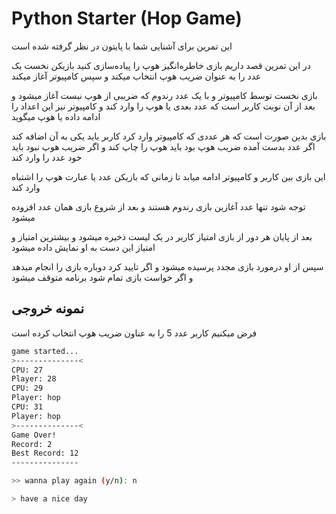 # Python Starter (Hop Game)

این تمرین برای آشنایی شما با پایتون در نظر گرفته شده است

در این تمرین قصد داریم بازی خاطره‌انگیز هوپ را پیاده‌سازی کنید
بازیکن نخست یک عدد را به عنوان ضریب هوپ انتخاب میکند و سپس کامپیوتر آغاز میکند

بازی نخست توسط کامپیوتر و با یک عدد رندوم که ضریبی از هوپ نیست آغاز میشود و بعد از آن نوبت کاربر است که عدد بعدی یا هوپ را وارد کند و کامپیوتر نیز این اعداد را ادامه داده یا هوپ میگوید

بازی بدین صورت است که هر عددی که کامپیوتر وارد کرد کاربر باید یکی به آن اضافه کند اگر عدد بدست آمده ضریب هوپ بود باید هوپ را چاپ کند و اگر ضریب هوپ نبود باید خود عدد را وارد کند

این بازی بین کاربر و کامپیوتر ادامه میابد تا زمانی که بازیکن عدد یا عبارت هوپ را اشتباه وارد کند

توجه شود تنها عدد آغازین بازی رندوم هستند و بعد از شروع بازی همان عدد افزوده میشود

بعد از پایان هر دور از بازی امتیاز کاربر در یک لیست ذخیره میشود و بیشترین امتیاز و امتیاز این دست به او نمایش داده میشود

سپس از او درمورد بازی مجدد پرسیده میشود و اگر تایید کرد دوباره بازی را انجام میدهد و اگر خواست بازی تمام شود برنامه متوقف میشود
## نمونه خروجی

فرض میکنیم کاربر عدد 5 را به عناون ضریب هوپ انتخاب کرده است 

```bash
game started...
>--------------<
CPU: 27
Player: 28
CPU: 29
Player: hop
CPU: 31
Player: hop
>--------------<
Game Over!
Record: 2
Best Record: 12
---------------

>> wanna play again (y/n): n

> have a nice day
```

